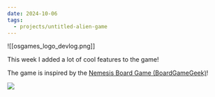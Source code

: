 ```yaml
---
date: 2024-10-06
tags:
  - projects/untitled-alien-game
---
```

![[osgames_logo_devlog.png]]

This week I added a lot of cool features to the game!

The game is inspired by the [Nemesis Board Game (BoardGameGeek)](https://boardgamegeek.com/boardgame/167355/nemesis)!

![](https://cf.geekdo-images.com/4KSmlm59w0GwLIlgDnJDAQ__itemrep/img/7vNS5kbVuRI8SrRF2L7wOkoMvEQ=/fit-in/246x300/filters:strip_icc()/pic8211747.png)
